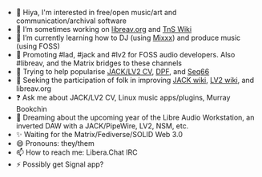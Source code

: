 - 👋 Hiya, I'm interested in free/open music/art and communication/archival software
- 🔭 I’m sometimes working on [libreav.org](https://libreav.org) and [TnS Wiki](https://wiki.thingsandstuff.org)
- 🌱 I’m currently learning how to DJ (using [Mixxx](https://mixxx.org)) and produce music (using FOSS)
- 💬 Promoting #lad, #jack and #lv2 for FOSS audio developers. Also #libreav, and the Matrix bridges to these channels
- 🤔 Trying to help popularise [JACK/LV2 CV](https://linuxmusicians.com/viewtopic.php?f=1&t=20701), [DPF](https://github.com/DISTRHO/DPF), and [Seq66](https://github.com/ahlstromcj/seq66)
- 👯 Seeking the participation of folk in improving [JACK wiki](https://github.com/jackaudio/jackaudio.github.com/wiki), [LV2 wiki](https://github.com/lv2/lv2/wiki), and libreav.org
- ❓ Ask me about JACK/LV2 CV, Linux music apps/plugins, Murray Bookchin
- 💭 Dreaming about the upcoming year of the Libre Audio Workstation, an inverted DAW with a JACK/PipeWire, LV2, NSM, etc.
- ✨ Waiting for the Matrix/Fediverse/SOLID Web 3.0
- 😄 Pronouns: they/them
- 📫 How to reach me: Libera.Chat IRC
- ⚡ Possibly get Signal app?
